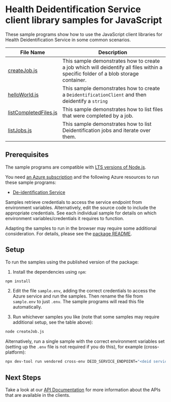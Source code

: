 # Health Deidentification Service client library samples for JavaScript

These sample programs show how to use the JavaScript client libraries for Health Deidentification Service in some common scenarios.

| **File Name**                               | **Description**                                                                                                                    |
| ------------------------------------------- | ---------------------------------------------------------------------------------------------------------------------------------- |
| [createJob.js][createjob]                   | This sample demonstrates how to create a job which will deidentify all files within a specific folder of a blob storage container. |
| [helloWorld.js][helloworld]                 | This sample demonstrates how to create a `DeidentificationClient` and then deidentify a `string`                                   |
| [listCompletedFiles.js][listcompletedfiles] | This sample demonstrates how to list files that were completed by a job.                                                           |
| [listJobs.js][listjobs]                     | This sample demonstrates how to list Deidentification jobs and iterate over them.                                                  |

## Prerequisites

The sample programs are compatible with [LTS versions of Node.js](https://github.com/nodejs/release#release-schedule).

You need [an Azure subscription][freesub] and the following Azure resources to run these sample programs:

- [De-identification Service][createinstance_de-identificationservice]

Samples retrieve credentials to access the service endpoint from environment variables. Alternatively, edit the source code to include the appropriate credentials. See each individual sample for details on which environment variables/credentials it requires to function.

Adapting the samples to run in the browser may require some additional consideration. For details, please see the [package README][package].

## Setup

To run the samples using the published version of the package:

1. Install the dependencies using `npm`:

```bash
npm install
```

2. Edit the file `sample.env`, adding the correct credentials to access the Azure service and run the samples. Then rename the file from `sample.env` to just `.env`. The sample programs will read this file automatically.

3. Run whichever samples you like (note that some samples may require additional setup, see the table above):

```bash
node createJob.js
```

Alternatively, run a single sample with the correct environment variables set (setting up the `.env` file is not required if you do this), for example (cross-platform):

```bash
npx dev-tool run vendored cross-env DEID_SERVICE_ENDPOINT="<deid service endpoint>" STORAGE_ACCOUNT_NAME="<storage account name>" STORAGE_CONTAINER_NAME="<storage container name>" OUTPUT_PREFIX="<output prefix>" node createJob.js
```

## Next Steps

Take a look at our [API Documentation][apiref] for more information about the APIs that are available in the clients.

[createjob]: https://github.com/Azure/azure-sdk-for-js/blob/main/sdk/healthdataaiservices/health-deidentification-rest/samples/v1/javascript/createJob.js
[helloworld]: https://github.com/Azure/azure-sdk-for-js/blob/main/sdk/healthdataaiservices/health-deidentification-rest/samples/v1/javascript/helloWorld.js
[listcompletedfiles]: https://github.com/Azure/azure-sdk-for-js/blob/main/sdk/healthdataaiservices/health-deidentification-rest/samples/v1/javascript/listCompletedFiles.js
[listjobs]: https://github.com/Azure/azure-sdk-for-js/blob/main/sdk/healthdataaiservices/health-deidentification-rest/samples/v1/javascript/listJobs.js
[apiref]: https://learn.microsoft.com/javascript/api/
[freesub]: https://azure.microsoft.com/free/
[createinstance_de-identificationservice]: https://learn.microsoft.com/javascript/api/
[package]: https://github.com/Azure/azure-sdk-for-js/tree/main/sdk/healthdataaiservices/health-deidentification-rest/README.md
